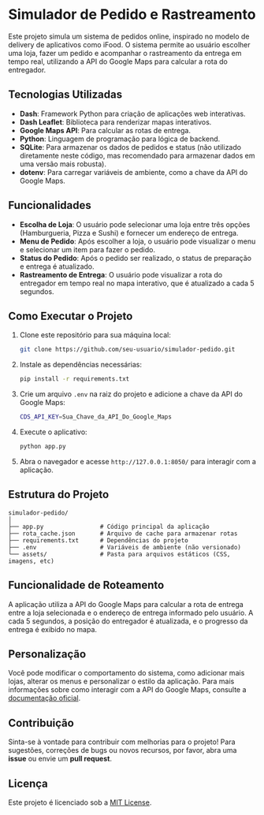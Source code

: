 
# Simulador de Pedido e Rastreamento

Este projeto simula um sistema de pedidos online, inspirado no modelo de delivery de aplicativos como iFood. O sistema permite ao usuário escolher uma loja, fazer um pedido e acompanhar o rastreamento da entrega em tempo real, utilizando a API do Google Maps para calcular a rota do entregador.

## Tecnologias Utilizadas

- **Dash**: Framework Python para criação de aplicações web interativas.
- **Dash Leaflet**: Biblioteca para renderizar mapas interativos.
- **Google Maps API**: Para calcular as rotas de entrega.
- **Python**: Linguagem de programação para lógica de backend.
- **SQLite**: Para armazenar os dados de pedidos e status (não utilizado diretamente neste código, mas recomendado para armazenar dados em uma versão mais robusta).
- **dotenv**: Para carregar variáveis de ambiente, como a chave da API do Google Maps.

## Funcionalidades

- **Escolha de Loja**: O usuário pode selecionar uma loja entre três opções (Hamburgueria, Pizza e Sushi) e fornecer um endereço de entrega.
- **Menu de Pedido**: Após escolher a loja, o usuário pode visualizar o menu e selecionar um item para fazer o pedido.
- **Status do Pedido**: Após o pedido ser realizado, o status de preparação e entrega é atualizado.
- **Rastreamento de Entrega**: O usuário pode visualizar a rota do entregador em tempo real no mapa interativo, que é atualizado a cada 5 segundos.

## Como Executar o Projeto

1. Clone este repositório para sua máquina local:

    ```bash
    git clone https://github.com/seu-usuario/simulador-pedido.git
    ```

2. Instale as dependências necessárias:

    ```bash
    pip install -r requirements.txt
    ```

3. Crie um arquivo `.env` na raiz do projeto e adicione a chave da API do Google Maps:

    ```bash
    CDS_API_KEY=Sua_Chave_da_API_Do_Google_Maps
    ```

4. Execute o aplicativo:

    ```bash
    python app.py
    ```

5. Abra o navegador e acesse `http://127.0.0.1:8050/` para interagir com a aplicação.

## Estrutura do Projeto

```
simulador-pedido/
│
├── app.py                # Código principal da aplicação
├── rota_cache.json       # Arquivo de cache para armazenar rotas
├── requirements.txt      # Dependências do projeto
├── .env                  # Variáveis de ambiente (não versionado)
└── assets/               # Pasta para arquivos estáticos (CSS, imagens, etc)
```

## Funcionalidade de Roteamento

A aplicação utiliza a API do Google Maps para calcular a rota de entrega entre a loja selecionada e o endereço de entrega informado pelo usuário. A cada 5 segundos, a posição do entregador é atualizada, e o progresso da entrega é exibido no mapa.

## Personalização

Você pode modificar o comportamento do sistema, como adicionar mais lojas, alterar os menus e personalizar o estilo da aplicação. Para mais informações sobre como interagir com a API do Google Maps, consulte a [documentação oficial](https://developers.google.com/maps/documentation).

## Contribuição

Sinta-se à vontade para contribuir com melhorias para o projeto! Para sugestões, correções de bugs ou novos recursos, por favor, abra uma **issue** ou envie um **pull request**.

## Licença

Este projeto é licenciado sob a [MIT License](LICENSE).

